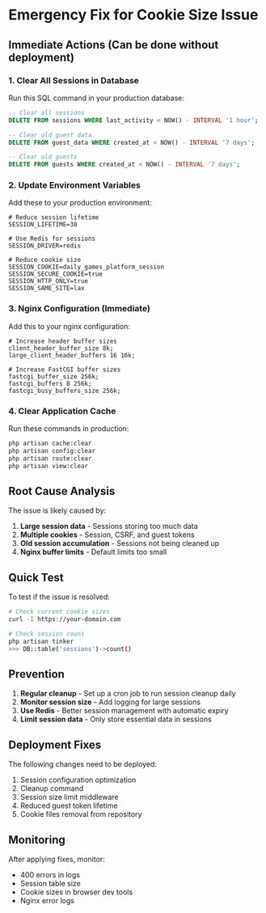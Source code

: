 # Emergency Fix for Cookie Size Issue

## Immediate Actions (Can be done without deployment)

### 1. Clear All Sessions in Database
Run this SQL command in your production database:

```sql
-- Clear all sessions
DELETE FROM sessions WHERE last_activity < NOW() - INTERVAL '1 hour';

-- Clear old guest data
DELETE FROM guest_data WHERE created_at < NOW() - INTERVAL '7 days';

-- Clear old guests
DELETE FROM guests WHERE created_at < NOW() - INTERVAL '7 days';
```

### 2. Update Environment Variables
Add these to your production environment:

```env
# Reduce session lifetime
SESSION_LIFETIME=30

# Use Redis for sessions
SESSION_DRIVER=redis

# Reduce cookie size
SESSION_COOKIE=daily_games_platform_session
SESSION_SECURE_COOKIE=true
SESSION_HTTP_ONLY=true
SESSION_SAME_SITE=lax
```

### 3. Nginx Configuration (Immediate)
Add this to your nginx configuration:

```nginx
# Increase header buffer sizes
client_header_buffer_size 8k;
large_client_header_buffers 16 16k;

# Increase FastCGI buffer sizes
fastcgi_buffer_size 256k;
fastcgi_buffers 8 256k;
fastcgi_busy_buffers_size 256k;
```

### 4. Clear Application Cache
Run these commands in production:

```bash
php artisan cache:clear
php artisan config:clear
php artisan route:clear
php artisan view:clear
```

## Root Cause Analysis

The issue is likely caused by:

1. **Large session data** - Sessions storing too much data
2. **Multiple cookies** - Session, CSRF, and guest tokens
3. **Old session accumulation** - Sessions not being cleaned up
4. **Nginx buffer limits** - Default limits too small

## Quick Test

To test if the issue is resolved:

```bash
# Check current cookie sizes
curl -I https://your-domain.com

# Check session count
php artisan tinker
>>> DB::table('sessions')->count()
```

## Prevention

1. **Regular cleanup** - Set up a cron job to run session cleanup daily
2. **Monitor session size** - Add logging for large sessions
3. **Use Redis** - Better session management with automatic expiry
4. **Limit session data** - Only store essential data in sessions

## Deployment Fixes

The following changes need to be deployed:

1. Session configuration optimization
2. Cleanup command
3. Session size limit middleware
4. Reduced guest token lifetime
5. Cookie files removal from repository

## Monitoring

After applying fixes, monitor:

- 400 errors in logs
- Session table size
- Cookie sizes in browser dev tools
- Nginx error logs 
